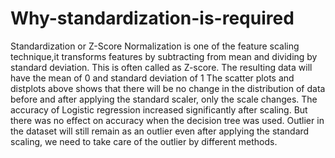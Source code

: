 # Why-standardization-is-required
Standardization or Z-Score Normalization is one of the feature scaling technique,it transforms features by subtracting from mean and dividing by standard deviation. This is often called as Z-score.
The resulting data will have the mean of 0 and standard deviation of 1
The scatter plots and distplots above shows that there will be no change in the distribution of data before and after applying the standard scaler, only the scale changes.
The accuracy of Logistic regression increased significantly after scaling.
But there was no effect on accuracy when the decision tree was used.
Outlier in the dataset will still remain as an outlier even after applying the standard scaling, we need to take care of the outlier by different methods.
